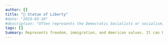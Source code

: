 ```yaml
---
author: []
title: "🗽 Statue of Liberty"
#date: "2019-03-10"
#description: "Often represents the Democratic Socialists or socialism; beauty, love."
tags: []
Summary: Represents freedom, immigration, and American values. It can be used in discussions about liberty, immigration policies, or as a symbol of welcoming or freedom in a broader sense.
---
```

